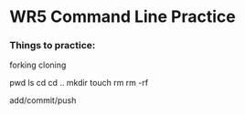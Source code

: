 # WR5 Command Line Practice

### Things to practice:

forking
cloning

pwd
ls
cd
cd ..
mkdir
touch
rm
rm -rf


add/commit/push

